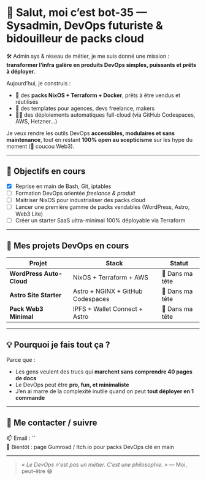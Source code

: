 # 👋 Salut, moi c’est bot-35 — Sysadmin, DevOps futuriste & bidouilleur de packs cloud

🛠️ Admin sys & réseau de métier, je me suis donné une mission :  
**transformer l’infra galère en produits DevOps simples, puissants et prêts à déployer**.

Aujourd’hui, je construis :
- 🚀 des **packs NixOS + Terraform + Docker**, prêts à être vendus et réutilisés
- 🧰 des templates pour agences, devs freelance, makers
- 🧙‍♂️ des déploiements automatiques full-cloud (via GitHub Codespaces, AWS, Hetzner…)

Je veux rendre les outils DevOps **accessibles, modulaires et sans maintenance**, tout en restant **100% open au scepticisme** sur les hype du moment (👀 coucou Web3).

---

## 🔭 Objectifs en cours

- [x] Reprise en main de Bash, Git, iptables
- [ ] Formation DevOps orientée *freelance & produit*
- [ ] Maitriser NixOS pour industrialiser des packs cloud
- [ ] Lancer une première gamme de packs vendables (WordPress, Astro, Web3 Lite)
- [ ] Créer un starter SaaS ultra-minimal 100% déployable via Terraform

---

## 🧩 Mes projets DevOps en cours

| Projet | Stack | Statut |
|--------|-------|--------|
| **WordPress Auto-Cloud** | NixOS + Terraform + AWS | 🧠 Dans ma tête |
| **Astro Site Starter** | Astro + NGINX + GitHub Codespaces | 🧠 Dans ma tête |
| **Pack Web3 Minimal** | IPFS + Wallet Connect + Astro | 🧠 Dans ma tête |

---

## 💡 Pourquoi je fais tout ça ?

Parce que :
- Les gens veulent des trucs qui **marchent sans comprendre 40 pages de docs**
- Le DevOps peut être **pro, fun, et minimaliste**
- J’en ai marre de la complexité inutile quand on peut **tout déployer en 1 commande**

---

## 💬 Me contacter / suivre

📫 Email : ``  
🛒 Bientôt : page Gumroad / Itch.io pour packs DevOps clé en main

---

> *« Le DevOps n'est pas un métier. C’est une philosophie. »* — Moi, peut-être 😄
